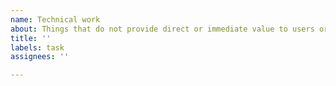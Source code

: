 ```yaml
---
name: Technical work
about: Things that do not provide direct or immediate value to users or customers.
title: ''
labels: task
assignees: ''

---
```



